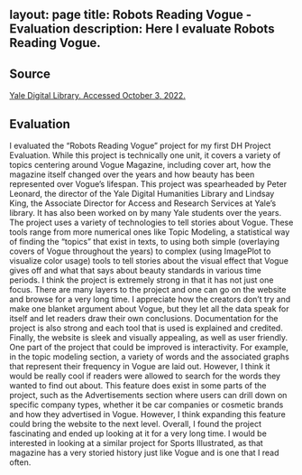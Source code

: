 layout: page
title: Robots Reading Vogue - Evaluation
description: Here I evaluate Robots Reading Vogue.
---
## Source

[Yale Digital Library. Accessed October 3, 2022.](http://dh.library.yale.edu/projects/vogue/products/)

## Evaluation 

I evaluated the “Robots Reading Vogue” project for my first DH Project Evaluation. While this project is technically one unit, it covers a variety of topics centering around Vogue Magazine, including cover art, how the magazine itself changed over the years and how beauty has been represented over Vogue’s lifespan. This project was spearheaded by Peter Leonard, the director of the Yale Digital Humanities Library and Lindsay King, the Associate Director for Access and Research Services at Yale’s library. It has also been worked on by many Yale students over the years.
	The project uses a variety of technologies to tell stories about Vogue. These tools range from more numerical ones like Topic Modeling, a statistical way of finding the “topics” that exist in texts, to using both simple (overlaying covers of Vogue throughout the years) to complex (using ImagePlot to visualize color usage) tools to tell stories about the visual effect that Vogue gives off and what that says about beauty standards in various time periods.
	I think the project is extremely strong in that it has not just one focus. There are many layers to the project and one can go on the website and browse for a very long time. I appreciate how the creators don’t try and make one blanket argument about Vogue, but they let all the data speak for itself and let readers draw their own conclusions. Documentation for the project is also strong and each tool that is used is explained and credited. Finally, the website is sleek and visually appealing, as well as user friendly.
	One part of the project that could be improved is interactivity. For example, in the topic modeling section, a variety of words and the associated graphs that represent their frequency in Vogue are laid out. However, I think it would be really cool if readers were allowed to search for the words they wanted to find out about. This feature does exist in some parts of the project, such as the Advertisements section where users can drill down on specific company types, whether it be car companies or cosmetic brands and how they advertised in Vogue. However, I think expanding this feature could bring the website to the next level.
	Overall, I found the project fascinating and ended up looking at it for a very long time. I would be interested in looking at a similar project for Sports Illustrated, as that magazine has a very storied history just like Vogue and is one that I read often.
